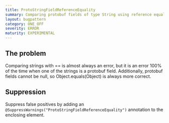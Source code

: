 ```yaml
---
title: ProtoStringFieldReferenceEquality
summary: Comparing protobuf fields of type String using reference equality
layout: bugpattern
category: ONE_OFF
severity: ERROR
maturity: EXPERIMENTAL
---
```


<!--
*** AUTO-GENERATED, DO NOT MODIFY ***
To make changes, edit the @BugPattern annotation or the explanation in docs/bugpattern.
-->

## The problem
Comparing strings with == is almost always an error, but it is an error 100% of the time when one of the strings is a protobuf field.  Additionally, protobuf fields cannot be null, so Object.equals(Object) is always more correct.

## Suppression
Suppress false positives by adding an `@SuppressWarnings("ProtoStringFieldReferenceEquality")` annotation to the enclosing element.
